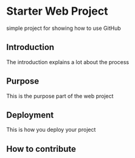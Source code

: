# Starter Web Project
simple project for showing how to use GitHub
## Introduction
The introduction explains a lot about the process
## Purpose
This is the purpose part of the web project
## Deployment
This is how you deploy your project
## How to contribute
